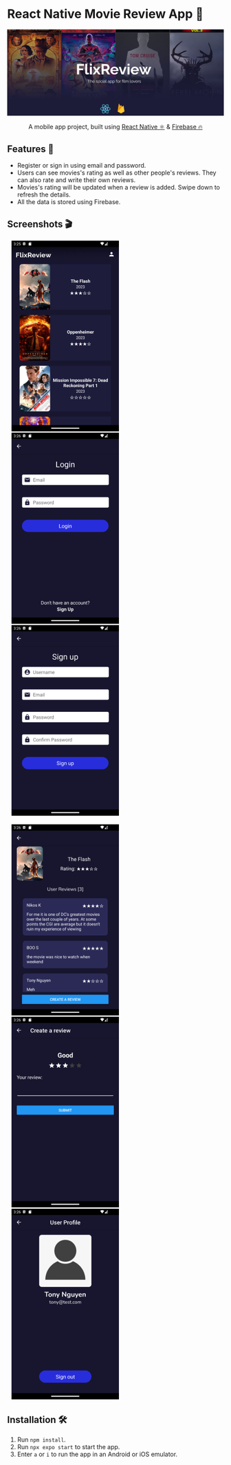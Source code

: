# React Native Movie Review App 🎥
<img src='./ScreensAndPosters/title_poster.jpg' width='900'>
<br/>
<p align="center">
A mobile app project, built using <a href="https://reactnative.dev/">React Native ⚛️</a> & <a href="https://firebase.google.com/">Firebase 🔥</a>
</p>

## Features 🍿
+ Register or sign in using email and password.
+ Users can see movies's rating as well as other people's reviews. They can also rate and write their own reviews.
+ Movies's rating will be updated when a review is added. Swipe down to refresh the details. 
+ All the data is stored using Firebase.

## Screenshots 🎬
<div >
    <img src='./ScreensAndPosters/main_menu.png' width='250' hspace="10"/>
    <img src='./ScreensAndPosters/log_in.png' width='250' hspace="10"/>
    <img src='./ScreensAndPosters/sign_up.png' width='250' hspace="10"/>
</div>
<br />
<div>
    <img src='./ScreensAndPosters/movie_details.png' width='250' hspace="10"/>
    <img src='./ScreensAndPosters/create_review.png' width='250' hspace="10"/>
    <img src='./ScreensAndPosters/user_profile.png' width='250' hspace="10"/>
</div>


## Installation 🛠️
1. Run `npm install`.
2. Run `npx expo start` to start the app.
3. Enter `a` or `i` to run the app in an Android or iOS emulator.